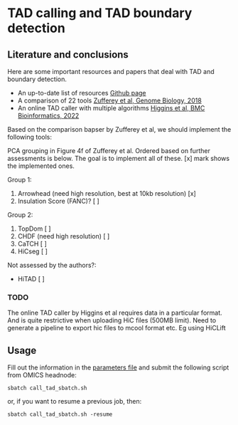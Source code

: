 # TAD calling and TAD boundary detection

## Literature and conclusions

Here are some important resources and papers that deal with TAD and boundary detection.

- An up-to-date list of resources [Github page](https://github.com/mdozmorov/HiC_tools?tab=readme-ov-file#tad-detection-benchmarking)
- A comparison of 22 tools [Zufferey et al, Genome Biology, 2018](https://doi.org/10.1186/s13059-018-1596-9)
- An online TAD caller with multiple algorithms [Higgins et al, BMC Bioinformatics, 2022](https://doi.org/10.1186/s12859-022-05020-2)

Based on the comparison bapser by Zufferey et al, we should implement the following tools:

PCA grouping in Figure 4f of Zufferey et al. Ordered based on further assessments is below. The goal is to implement all of these. [x] mark shows the implemented ones.

Group 1:

1. Arrowhead (need high resolution, best at 10kb resolution) [x]
2. Insulation Score (FANC)? [ ]

Group 2:

1. TopDom [ ]
2. CHDF (need high resolution) [ ]
3. CaTCH [ ]
4. HiCseg [ ]

Not assessed by the authors?:

- HiTAD [ ]

### TODO

The online TAD caller by Higgins et al requires data in a particular format. And is quite restrictive when uploading HiC files (500MB limit). Need to generate a pipeline to export hic files to mcool format etc. Eg using HiCLift

## Usage

Fill out the information in the [parameters file](./call_tad_params.yaml) and submit the following script from OMICS headnode:

    sbatch call_tad_sbatch.sh

or, if you want to resume a previous job, then:

    sbatch call_tad_sbatch.sh -resume
